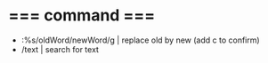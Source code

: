 # === command  ===

- :%s/oldWord/newWord/g | replace old by new (add c to confirm)
- /text                 |  search for text
